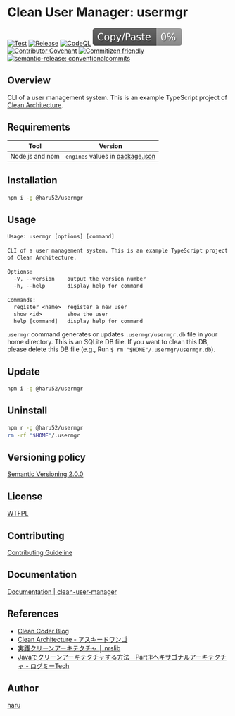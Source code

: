 <!-- vale Microsoft.HeadingColons = NO -->
# Clean User Manager: usermgr
<!-- vale Microsoft.HeadingColons = YES -->

[![Test](https://github.com/haru52/clean-user-manager/actions/workflows/test.yml/badge.svg)](https://github.com/haru52/clean-user-manager/actions/workflows/test.yml)
[![Release](https://github.com/haru52/clean-user-manager/actions/workflows/release.yml/badge.svg)](https://github.com/haru52/clean-user-manager/actions/workflows/release.yml)
[![CodeQL](https://github.com/haru52/clean-user-manager/actions/workflows/codeql-analysis.yml/badge.svg)](https://github.com/haru52/clean-user-manager/actions/workflows/codeql-analysis.yml)
[![Copy/Paste](report/jscpd-badge.svg)](report/jscpd-report.md)
[![Contributor Covenant](https://img.shields.io/badge/Contributor%20Covenant-2.1-4baaaa.svg)](https://haru52.com/clean-user-manager/CODE_OF_CONDUCT.html)
[![Commitizen friendly](https://img.shields.io/badge/commitizen-friendly-brightgreen.svg)](https://commitizen.github.io/cz-cli/)
[![semantic-release: conventionalcommits](https://img.shields.io/badge/semantic--release-conventionalcommits-e10079?logo=semantic-release)](https://github.com/semantic-release/semantic-release)

## Overview

CLI of a user management system. This is an example TypeScript project of [Clean Architecture](https://blog.cleancoder.com/uncle-bob/2012/08/13/the-clean-architecture.html).

## Requirements

| Tool            | Version                                          |
| --------------- | ------------------------------------------------ |
| Node.js and npm | `engines` values in [package.json](package.json) |

## Installation

```sh
npm i -g @haru52/usermgr
```

## Usage

```console
Usage: usermgr [options] [command]

CLI of a user management system. This is an example TypeScript project of Clean Architecture.

Options:
  -V, --version    output the version number
  -h, --help       display help for command

Commands:
  register <name>  register a new user
  show <id>        show the user
  help [command]   display help for command
```

<!-- vale Microsoft.Foreign = NO -->
`usermgr` command generates or updates `.usermgr/usermgr.db` file in your home directory. This is an SQLite DB file. If you want to clean this DB, please delete this DB file (e.g., Run `$ rm "$HOME"/.usermgr/usermgr.db`).
<!-- vale Microsoft.Foreign = YES -->

## Update

```sh
npm i -g @haru52/usermgr
```

## Uninstall

```sh
npm r -g @haru52/usermgr
rm -rf "$HOME"/.usermgr
```

## Versioning policy

[Semantic Versioning 2.0.0](https://semver.org/spec/v2.0.0.html)

## License

[WTFPL](LICENSE)

## Contributing

[Contributing Guideline](https://haru52.com/clean-user-manager/CONTRIBUTING.html)

## Documentation

[Documentation | clean-user-manager](https://haru52.com/clean-user-manager/)

## References

- [Clean Coder Blog](https://blog.cleancoder.com/uncle-bob/2012/08/13/the-clean-architecture.html)
- [Clean Architecture - アスキードワンゴ](https://asciidwango.jp/post/176293765750/clean-architecture)
- [実践クリーンアーキテクチャ │ nrslib](https://nrslib.com/clean-architecture/)
- [Javaでクリーンアーキテクチャする方法　Part.1:ヘキサゴナルアーキテクチャ - ログミーTech](https://logmi.jp/tech/articles/323233)

<!-- vale Microsoft.Vocab = NO -->
## Author
<!-- vale Microsoft.Vocab = YES -->

[haru](https://haru52.com/)

